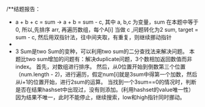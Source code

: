 /**结题报告：
 * a + b + c = sum -> a + b = sum - c, 其中 a, b,c 为变量，sum 在本题中等于0, 所以,先排序 arr, 再遍历数组，每个A[i] 当做 c ,问题转化为2 sum, target = sum - c,  然后用双指针法，往中间夹取，有重复，则继续挪动指针
 * 
 * 3 Sum是two Sum的变种，可以利用two sum的二分查找法来解决问题。
 本题比two sum增加的问题有：解决duplicate问题，3个数相加返回数值而非index。
 首先，对数组进行排序。
 然后，从0位置开始到倒数第三个位置（num.length - 2)，进行遍历，假定num[i]就是3sum中得第一个加数，然后从i+1的位置开始，进行2sum的运算。
 当找到一个3sum==0的情况时，判断是否在结果hashset中出现过，没有则添加。(利用hashset的value唯一性）
 因为结果不唯一，此时不能停止，继续搜索，low和high指针同时挪动。